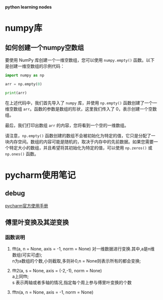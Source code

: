 **python learning nodes**
# numpy库
## 如何创建一个numpy空数组
要使用 NumPy 库创建一个一维空数组，您可以使用 `numpy.empty()` 函数。以下是创建一维空数组的示例代码：

```python
import numpy as np

arr = np.empty(0)

print(arr)
```

在上述代码中，我们首先导入了 `numpy` 库，并使用 `np.empty()` 函数创建了一个一维空数组 `arr`。函数的参数是数组的形状，这里我们传入了 0，表示创建一个空数组。

最后，我们打印出数组 `arr` 的内容，您将看到一个空的一维数组。

请注意，`np.empty()` 函数创建的数组不会被初始化为特定的值，它只是分配了一块内存空间。数组的内容可能是随机的，取决于内存中的先前数据。如果您需要一个特定大小的数组，并且希望将其初始化为特定的值，可以使用 `np.zeros()` 或 `np.ones()` 函数。


# pycharm使用笔记
## debug
[pycharm官方使用手册](https://www.jetbrains.com/help/pycharm/using-breakpoints.html#breakpoint-statuses)

## 傅里叶变换及其逆变换
### 函数说明
1. fft(a, n = None, axis = -1, norm = None)
对一维数据进行变换.其中,a是n维数组(可实可虚);  
n为a数组的个数,小则截取,多则补0,n = None则表示所有的都会变换;  

2. fft2(a, s = None, axis = (-2,-1), norm = None)  
a上同fft;  
s 表示两轴或者多轴的情况,指定每个周上参与傅里叶变换的个数
3. fftn(a, n = None, axis = -1, norm = None)
